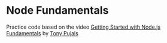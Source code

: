 # Node Fundamentals

Practice code based on the video [Getting Started with Node.js Fundamentals](https://www.youtube.com/watch?v=9WN2NrsxvyI)
by [Tony Pujals](https://twitter.com/subfuzion)
